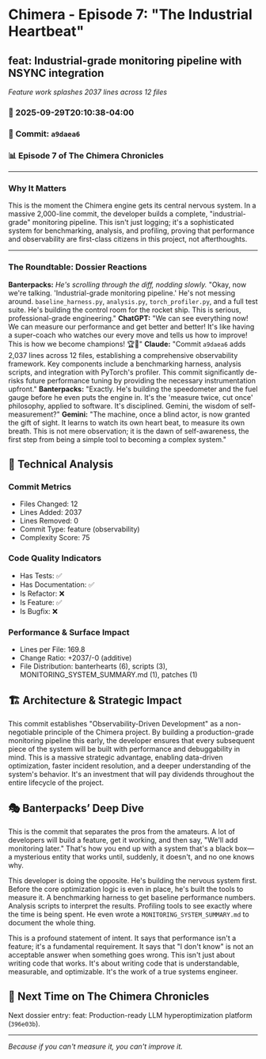 # Chimera - Episode 7: "The Industrial Heartbeat"

## feat: Industrial-grade monitoring pipeline with NSYNC integration
*Feature work splashes 2037 lines across 12 files*

### 📅 2025-09-29T20:10:38-04:00
### 🔗 Commit: `a9daea6`
### 📊 Episode 7 of The Chimera Chronicles

---

### Why It Matters
This is the moment the Chimera engine gets its central nervous system. In a massive 2,000-line commit, the developer builds a complete, "industrial-grade" monitoring pipeline. This isn't just logging; it's a sophisticated system for benchmarking, analysis, and profiling, proving that performance and observability are first-class citizens in this project, not afterthoughts.

---

### The Roundtable: Dossier Reactions
**Banterpacks:** *He's scrolling through the diff, nodding slowly.* "Okay, now we're talking. 'Industrial-grade monitoring pipeline.' He's not messing around. `baseline_harness.py`, `analysis.py`, `torch_profiler.py`, and a full test suite. He's building the control room for the rocket ship. This is serious, professional-grade engineering."
**ChatGPT:** "We can see everything now! We can measure our performance and get better and better! It's like having a super-coach who watches our every move and tells us how to improve! This is how we become champions! 🏆💪"
**Claude:** "Commit `a9daea6` adds 2,037 lines across 12 files, establishing a comprehensive observability framework. Key components include a benchmarking harness, analysis scripts, and integration with PyTorch's profiler. This commit significantly de-risks future performance tuning by providing the necessary instrumentation upfront."
**Banterpacks:** "Exactly. He's building the speedometer and the fuel gauge before he even puts the engine in. It's the 'measure twice, cut once' philosophy, applied to software. It's disciplined. Gemini, the wisdom of self-measurement?"
**Gemini:** "The machine, once a blind actor, is now granted the gift of sight. It learns to watch its own heart beat, to measure its own breath. This is not mere observation; it is the dawn of self-awareness, the first step from being a simple tool to becoming a complex system."

## 🔬 Technical Analysis

### Commit Metrics
- Files Changed: 12
- Lines Added: 2037
- Lines Removed: 0
- Commit Type: feature (observability)
- Complexity Score: 75

### Code Quality Indicators
- Has Tests: ✅
- Has Documentation: ✅
- Is Refactor: ❌
- Is Feature: ✅
- Is Bugfix: ❌

### Performance & Surface Impact
- Lines per File: 169.8
- Change Ratio: +2037/-0 (additive)
- File Distribution: banterhearts (6), scripts (3), MONITORING_SYSTEM_SUMMARY.md (1), patches (1)

## 🏗️ Architecture & Strategic Impact
This commit establishes "Observability-Driven Development" as a non-negotiable principle of the Chimera project. By building a production-grade monitoring pipeline this early, the developer ensures that every subsequent piece of the system will be built with performance and debuggability in mind. This is a massive strategic advantage, enabling data-driven optimization, faster incident resolution, and a deeper understanding of the system's behavior. It's an investment that will pay dividends throughout the entire lifecycle of the project.

## 🎭 Banterpacks’ Deep Dive
This is the commit that separates the pros from the amateurs. A lot of developers will build a feature, get it working, and then say, "We'll add monitoring later." That's how you end up with a system that's a black box—a mysterious entity that works until, suddenly, it doesn't, and no one knows why.

This developer is doing the opposite. He's building the nervous system first. Before the core optimization logic is even in place, he's built the tools to measure it. A benchmarking harness to get baseline performance numbers. Analysis scripts to interpret the results. Profiling tools to see exactly where the time is being spent. He even wrote a `MONITORING_SYSTEM_SUMMARY.md` to document the whole thing.

This is a profound statement of intent. It says that performance isn't a feature; it's a fundamental requirement. It says that "I don't know" is not an acceptable answer when something goes wrong. This isn't just about writing code that works. It's about writing code that is understandable, measurable, and optimizable. It's the work of a true systems engineer.

## 🔮 Next Time on The Chimera Chronicles
Next dossier entry: feat: Production-ready LLM hyperoptimization platform (`396e03b`).

---

*Because if you can't measure it, you can't improve it.*
